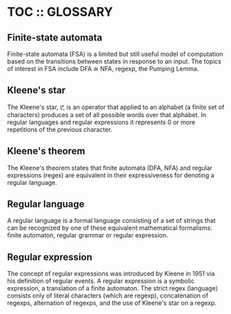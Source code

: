 # TOC :: GLOSSARY

## Finite-state automata
Finite-state automata (FSA) is a limited but still useful model of computation based on the transitions between states in response to an input. The topics of interest in FSA include DFA ≅ NFA, regexp, the Pumping Lemma.

## Kleene's star
The Kleene's star, `Σ⃰`, is an operator that applied to an alphabet (a finite set of characters) produces a set of all possible words over that alphabet. In regular languages and regular expressions it represents 0 or more repetitions of the previous character.

## Kleene's theorem
The Kleene's theorem states that finite automata (DFA, NFA) and regular expressions (regex) are equivalent in their expressiveness for denoting a regular language.

## Regular language
A regular language is a formal language consisting of a set of strings that can be recognized by one of these equivalent mathematical formalisms: finite automaton, regular grammar or regular expression.

## Regular expression
The concept of regular expressions was introduced by Kleene in 1951 via his definition of regular events. A regular expression is a symbolic expression, a translation of a finite automaton. The strict regex (language) consists only of literal characters (which are regexp), concatenation of regexps, alternation of regexps, and the use of Kleene's star on a regexp.
